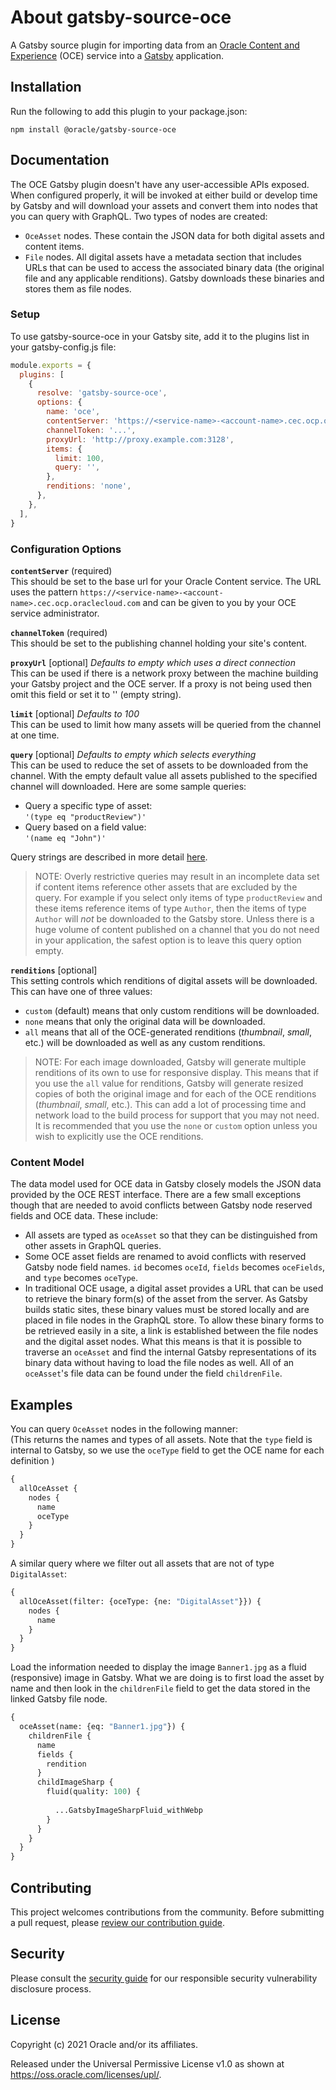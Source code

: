 # About gatsby-source-oce

A Gatsby source plugin for importing data from an [Oracle Content and Experience](https://docs.oracle.com/en/cloud/paas/content-cloud/headless-cms.html) (OCE) service into a [Gatsby](https://www.gatsbyjs.com) application.

## Installation

Run the following to add this plugin to your package.json:

```shell
npm install @oracle/gatsby-source-oce
```

## Documentation

The OCE Gatsby plugin doesn't have any user-accessible APIs exposed. When configured properly, it will be invoked at either build or develop time by Gatsby and will download your assets and convert them into nodes that you can query with GraphQL.  Two types of nodes are created:

- `OceAsset` nodes. These contain the JSON data for both digital assets and content items.
- `File` nodes. All digital assets have a metadata section that includes URLs that can be used to access the associated binary data (the original file and any applicable renditions). Gatsby downloads these binaries and stores them as file nodes.

### Setup

To use gatsby-source-oce in your Gatsby site, add it to the plugins list in your gatsby-config.js file:  

```javascript
module.exports = {
  plugins: [
    {
      resolve: 'gatsby-source-oce',
      options: {
        name: 'oce',
        contentServer: 'https://<service-name>-<account-name>.cec.ocp.oraclecloud.com',
        channelToken: '...',
        proxyUrl: 'http://proxy.example.com:3128',
        items: {
          limit: 100,
          query: '',
        },
        renditions: 'none',
      },
    },
  ],
}
```

### Configuration Options

**`contentServer`** (required)  
This should be set to the base url for your Oracle Content service. The URL uses the pattern `https://<service-name>-<account-name>.cec.ocp.oraclecloud.com` and can be given to you by your OCE service administrator.  

**`channelToken`** (required)  
This should be set to the publishing channel holding your site's content.  

**`proxyUrl`** [optional] *Defaults to empty which uses a direct connection*  
This can be used if there is a network proxy between the machine building your Gatsby project and the OCE server. If a proxy is not being used then omit this field or set it to '' (empty string).  

**`limit`** [optional] *Defaults to 100*  
This can be used to limit how many assets will be queried from the channel at one time.  

**`query`** [optional] *Defaults to empty which selects everything*  
This can be used to reduce the set of assets to be downloaded from the channel.  With the empty default value all assets published to the specified channel will downloaded. Here are some sample queries:

- Query a specific type of asset:  
`'(type eq "productReview")'`
- Query based on a field value:  
`'(name eq "John")'`

Query strings are described in more detail [here](https://docs.oracle.com/en/cloud/paas/content-cloud/rest-api-content-delivery/op-published-api-v1.1-items-get.html).

> NOTE: Overly restrictive queries may result in an incomplete data set if content items reference other assets that are excluded by the query.  For example if you select only items of type `productReview` and these items reference items of type `Author`, then the items of type `Author` will *not* be downloaded to the Gatsby store. Unless there is a huge volume of content published on a channel that you do not need in your application, the safest option is to leave this query option empty.  

**`renditions`** [optional]  
This setting controls which renditions of digital assets will be downloaded. This can have one of three values:  

- `custom` (default) means that only custom renditions will be downloaded.
- `none` means that only the original data will be downloaded.  
- `all` means that all of the OCE-generated renditions (*thumbnail*, *small*, etc.) will be downloaded as well as any custom renditions.

> NOTE: For each image downloaded, Gatsby will generate multiple renditions of its own to use for responsive display. This means that if you use the `all` value for renditions, Gatsby will generate resized copies of both the original image and for each of the OCE renditions (*thumbnail*, *small*, etc.). This can add a lot of processing time and network load to the build process for support that you may not need. It is recommended that you use the `none` or `custom` option unless you wish to explicitly use the OCE renditions.  

### Content Model

The data model used for OCE data in Gatsby closely models the JSON data provided by the OCE REST interface. There are a few small exceptions though that are needed to avoid conflicts between Gatsby node reserved fields and OCE data. These include:

- All assets are typed as `oceAsset` so that they can be distinguished from other assets in GraphQL queries.
- Some OCE asset fields are renamed to avoid conflicts with reserved Gatsby node field names. `id` becomes `oceId`,  `fields` becomes `oceFields`, and `type` becomes `oceType`.
- In traditional OCE usage, a digital asset provides a URL that can be used to retrieve the binary form(s) of the asset from the server. As Gatsby builds static sites, these binary values must be stored locally and are placed in file nodes in the GraphQL store.  To allow these binary forms to be retrieved easily in a site, a link is established between the file nodes and the digital asset nodes. What this means is that it is possible to traverse an `oceAsset` and find the internal Gatsby representations of its binary data without having to load the file nodes as well. All of an `oceAsset`'s  file data can be found under the field `childrenFile`.

## Examples

You can query `OceAsset` nodes in the following manner:  
(This returns the names and types of all assets. Note that the `type` field is internal to Gatsby, so we use the `oceType` field to get the OCE name for each definition )  

```graphql
{
  allOceAsset {
    nodes {
      name
      oceType
    }
  }
}
```

A similar query where we filter out all assets that are not of type `DigitalAsset`:  

```graphql
{
  allOceAsset(filter: {oceType: {ne: "DigitalAsset"}}) {
    nodes {
      name
    }
  }
}
```

Load the information needed to display the image `Banner1.jpg` as a fluid (responsive) image in Gatsby. What we are doing is to first load the asset by name and then look in the `childrenFile` field to get the data stored in the linked Gatsby file node.  

```graphql
{
  oceAsset(name: {eq: "Banner1.jpg"}) {
    childrenFile {
      name
      fields {
        rendition
      }
      childImageSharp {
        fluid(quality: 100) {
            
          ...GatsbyImageSharpFluid_withWebp
        }                
      }
    }
  }
}
```

## Contributing

This project welcomes contributions from the community. Before submitting a pull
request, please [review our contribution guide](./CONTRIBUTING.md).

## Security

Please consult the [security guide](./SECURITY.md) for our responsible security
vulnerability disclosure process.

## License

Copyright (c) 2021 Oracle and/or its affiliates.

Released under the Universal Permissive License v1.0 as shown at
<https://oss.oracle.com/licenses/upl/>.
